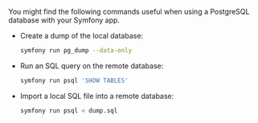 You might find the following commands useful when using a PostgreSQL database with your Symfony app.

-   Create a dump of the local database:

    ```bash
    symfony run pg_dump --data-only
    ```

-   Run an SQL query on the remote database:

    ```bash
    symfony run psql 'SHOW TABLES'
    ```

-   Import a local SQL file into a remote database:

    ```bash
    symfony run psql < dump.sql
    ```
